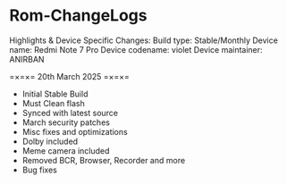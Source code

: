 # Rom-ChangeLogs
Highlights & Device Specific Changes:
Build type: Stable/Monthly
Device name: Redmi Note 7 Pro
Device codename: violet
Device maintainer: ANIRBAN

=×=×= 20th March 2025 =×=×=
* Initial Stable Build
* Must Clean flash
* Synced with latest source
* March security patches
* Misc fixes and optimizations
* Dolby included
* Meme camera included
* Removed BCR, Browser, Recorder and more
* Bug fixes

